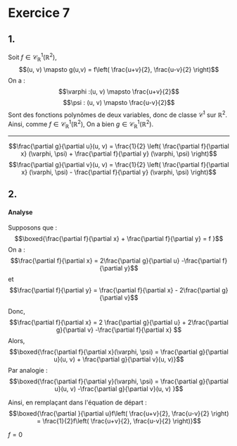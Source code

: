 # Exercice 7
## 1.
Soit $f \in \mathcal{C}_{\mathbb{R}}^{1}(\mathbb{R}^{2})$,
$$(u, v) \mapsto g(u,v) = f\left( \frac{u+v}{2}, \frac{u-v}{2} \right)$$
On a :
$$\varphi :(u, v) \mapsto \frac{u+v}{2}$$
$$\psi : (u, v) \mapsto \frac{u-v}{2}$$
Sont des fonctions polynômes de deux variables, donc de classe $\mathcal{C}^{1}$ sur $\mathbb{R}^{2}$. 
Ainsi, comme $f \in \mathcal{C}_{\mathbb{R}}^{1}(\mathbb{R}^{2})$,
On a bien $g \in \mathcal{C}_{\mathbb{R}}^{1}(\mathbb{R}^{2})$. 
___
$$\frac{\partial g}{\partial u}(u, v) = \frac{1}{2} \left( \frac{\partial f}{\partial x} (\varphi, \psi) + \frac{\partial f}{\partial y} (\varphi, \psi)  \right)$$
$$\frac{\partial g}{\partial v}(u, v) = \frac{1}{2} \left( \frac{\partial f}{\partial x} (\varphi, \psi) - \frac{\partial f}{\partial y} (\varphi, \psi)  \right)$$

## 2.
#### Analyse
Supposons que : 
$$\boxed{\frac{\partial f}{\partial x}  + \frac{\partial f}{\partial y} = f }$$
On a :
$$\frac{\partial f}{\partial x}  = 2\frac{\partial g}{\partial u} -\frac{\partial f}{\partial y}$$
et 
$$\frac{\partial f}{\partial y} = \frac{\partial f}{\partial x} - 2\frac{\partial g}{\partial v}$$

Donc, 
$$\frac{\partial f}{\partial x} = 2 \frac{\partial g}{\partial u} + 2\frac{\partial g}{\partial v} -\frac{\partial f}{\partial x} $$
Alors, 
$$\boxed{\frac{\partial f}{\partial x}(\varphi, \psi) = \frac{\partial g}{\partial u}(u, v) + \frac{\partial g}{\partial v}(u, v)}$$
Par analogie : 
$$\boxed{\frac{\partial f}{\partial y}(\varphi, \psi) = \frac{\partial g}{\partial u}(u, v) -\frac{\partial g}{\partial v}(u, v)  }$$

Ainsi, en remplaçant dans l'équation de départ :
$$\boxed{\frac{\partial }{\partial u}f\left( \frac{u+v}{2}, \frac{u-v}{2} \right)  = \frac{1}{2}f\left( \frac{u+v}{2}, \frac{u-v}{2} \right)}$$

$f = 0$
